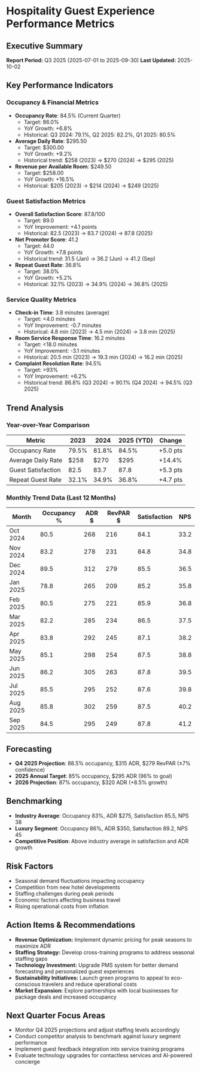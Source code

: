 # Hospitality Guest Experience Performance Metrics

## Executive Summary
**Report Period:** Q3 2025 (2025-07-01 to 2025-09-30)
**Last Updated:** 2025-10-02

## Key Performance Indicators

### Occupancy & Financial Metrics
- **Occupancy Rate**: 84.5% (Current Quarter)
  - Target: 86.0%
  - YoY Growth: +6.8%
  - Historical: Q3 2024: 79.1%, Q2 2025: 82.2%, Q1 2025: 80.5%
- **Average Daily Rate**: $295.50
  - Target: $300.00
  - YoY Growth: +9.2%
  - Historical trend: $258 (2023) → $270 (2024) → $295 (2025)
- **Revenue per Available Room**: $249.50
  - Target: $258.00
  - YoY Growth: +16.5%
  - Historical: $205 (2023) → $214 (2024) → $249 (2025)

### Guest Satisfaction Metrics
- **Overall Satisfaction Score**: 87.8/100
  - Target: 89.0
  - YoY Improvement: +4.1 points
  - Historical: 82.5 (2023) → 83.7 (2024) → 87.8 (2025)
- **Net Promoter Score**: 41.2
  - Target: 44.0
  - YoY Growth: +7.8 points
  - Historical trend: 31.5 (Jan) → 36.2 (Jun) → 41.2 (Sep)
- **Repeat Guest Rate**: 36.8%
  - Target: 38.0%
  - YoY Growth: +5.2%
  - Historical: 32.1% (2023) → 34.9% (2024) → 36.8% (2025)

### Service Quality Metrics
- **Check-in Time**: 3.8 minutes (average)
  - Target: <4.0 minutes
  - YoY Improvement: -0.7 minutes
  - Historical: 4.8 min (2023) → 4.5 min (2024) → 3.8 min (2025)
- **Room Service Response Time**: 16.2 minutes
  - Target: <18.0 minutes
  - YoY Improvement: -3.1 minutes
  - Historical: 20.5 min (2023) → 19.3 min (2024) → 16.2 min (2025)
- **Complaint Resolution Rate**: 94.5%
  - Target: >93%
  - YoY Improvement: +6.2%
  - Historical trend: 86.8% (Q3 2024) → 90.1% (Q4 2024) → 94.5% (Q3 2025)

## Trend Analysis

### Year-over-Year Comparison
| Metric | 2023 | 2024 | 2025 (YTD) | Change |
|--------|------|------|------------|--------|
| Occupancy Rate | 79.5% | 81.8% | 84.5% | +5.0 pts |
| Average Daily Rate | $258 | $270 | $295 | +14.4% |
| Guest Satisfaction | 82.5 | 83.7 | 87.8 | +5.3 pts |
| Repeat Guest Rate | 32.1% | 34.9% | 36.8% | +4.7 pts |

### Monthly Trend Data (Last 12 Months)
| Month | Occupancy % | ADR $ | RevPAR $ | Satisfaction | NPS |
|-------|-------------|--------|----------|--------------|-----|
| Oct 2024 | 80.5 | 268 | 216 | 84.1 | 33.2 |
| Nov 2024 | 83.2 | 278 | 231 | 84.8 | 34.8 |
| Dec 2024 | 89.5 | 312 | 279 | 85.5 | 36.5 |
| Jan 2025 | 78.8 | 265 | 209 | 85.2 | 35.8 |
| Feb 2025 | 80.5 | 275 | 221 | 85.9 | 36.8 |
| Mar 2025 | 82.2 | 285 | 234 | 86.5 | 37.5 |
| Apr 2025 | 83.8 | 292 | 245 | 87.1 | 38.2 |
| May 2025 | 85.1 | 298 | 254 | 87.5 | 38.8 |
| Jun 2025 | 86.2 | 305 | 263 | 87.8 | 39.5 |
| Jul 2025 | 85.5 | 295 | 252 | 87.6 | 39.8 |
| Aug 2025 | 85.8 | 302 | 259 | 87.5 | 40.2 |
| Sep 2025 | 84.5 | 295 | 249 | 87.8 | 41.2 |

## Forecasting
- **Q4 2025 Projection**: 88.5% occupancy, $315 ADR, $279 RevPAR (±7% confidence)
- **2025 Annual Target**: 85% occupancy, $295 ADR (96% to goal)
- **2026 Projection**: 87% occupancy, $320 ADR (+8.5% growth)

## Benchmarking
- **Industry Average**: Occupancy 83%, ADR $275, Satisfaction 85.5, NPS 38
- **Luxury Segment**: Occupancy 86%, ADR $350, Satisfaction 89.2, NPS 45
- **Competitive Position**: Above industry average in satisfaction and ADR growth

## Risk Factors
- Seasonal demand fluctuations impacting occupancy
- Competition from new hotel developments
- Staffing challenges during peak periods
- Economic factors affecting business travel
- Rising operational costs from inflation

## Action Items & Recommendations
- **Revenue Optimization:** Implement dynamic pricing for peak seasons to maximize ADR
- **Staffing Strategy:** Develop cross-training programs to address seasonal staffing gaps
- **Technology Investment:** Upgrade PMS system for better demand forecasting and personalized guest experiences
- **Sustainability Initiatives:** Launch green programs to appeal to eco-conscious travelers and reduce operational costs
- **Market Expansion:** Explore partnerships with local businesses for package deals and increased occupancy

## Next Quarter Focus Areas
- Monitor Q4 2025 projections and adjust staffing levels accordingly
- Conduct competitor analysis to benchmark against luxury segment performance
- Implement guest feedback integration into service training programs
- Evaluate technology upgrades for contactless services and AI-powered concierge
